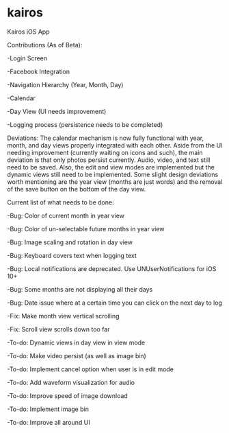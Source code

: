 # kairos
Kairos iOS App

Contributions (As of Beta):

-Login Screen

-Facebook Integration

-Navigation Hierarchy (Year, Month, Day)

-Calendar

-Day View (UI needs improvement)

-Logging process (persistence needs to be completed)

Deviations:
The calendar mechanism is now fully functional with year, month, and day views properly integrated with each other. Aside from the UI needing improvement (currently waiting on icons and such), the main deviation is that only photos persist currently. Audio, video, and text still need to be saved. Also, the edit and view modes are implemented but the dynamic views still need to be implemented. Some slight design deviations worth mentioning are the year view (months are just words) and the removal of the save button on the bottom of the day view.

Current list of what needs to be done:

-Bug: Color of current month in year view

-Bug: Color of un-selectable future months in year view

-Bug: Image scaling and rotation in day view

-Bug: Keyboard covers text when logging text

-Bug: Local notifications are deprecated. Use UNUserNotifications for iOS 10+

-Bug: Some months are not displaying all their days

-Bug: Date issue where at a certain time you can click on the next day to log

-Fix: Make month view vertical scrolling

-Fix: Scroll view scrolls down too far

-To-do: Dynamic views in day view in view mode

-To-do: Make video persist (as well as image bin)

-To-do: Implement cancel option when user is in edit mode

-To-do: Add waveform visualization for audio

-To-do: Improve speed of image download

-To-do: Implement image bin

-To-do: Improve all around UI
